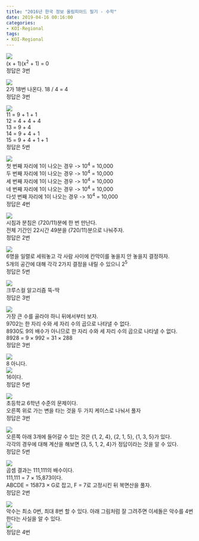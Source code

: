 ```yaml
---
title: "2016년 한국 정보 올림피아드 필기 - 수학"
date: 2019-04-16 00:16:00
categories:
- KOI-Regional
tags:
- KOI-Regional
---
```


<img src = "https://i.imgur.com/d0Hl2F9.png"><Br>
(x + 1)(x<sup>2</sup> + 1) = 0<br>
정답은 3번

<img src = "https://i.imgur.com/mB01Kbc.png"><br>
2가 18번 나온다. 18 / 4 = 4<Br>
정답은 3번

<img src = "https://i.imgur.com/E5rpHJN.png"><br>
11 = 9 + 1 + 1<br>
12 = 4 + 4 + 4<br>
13 = 9 + 4<br>
14 = 9 + 4 + 1<br>
15 = 9 + 4 + 1 + 1<br>
정답은 5번

<img src = "https://i.imgur.com/2o08fw1.png"><Br>
첫 번째 자리에 1이 나오는 경우 -> 10<sup>4</sup> = 10,000<Br>
두 번째 자리에 1이 나오는 경우 -> 10<sup>4</sup> = 10,000<Br>
세 번째 자리에 1이 나오는 경우 -> 10<sup>4</sup> = 10,000<Br>
네 번째 자리에 1이 나오는 경우 -> 10<sup>4</sup> = 10,000<Br>
다섯 번째 자리에 1이 나오는 경우 -> 10<sup>4</sup> = 10,000<Br>
정답은 4번

<img src = "https://i.imgur.com/zNO7HQ1.png"><br>
시침과 분침은 (720/11)분에 한 번 만난다.<br>
전체 기간인 22시간 49분을 (720/11)분으로 나눠주자.<Br>
정답은 2번

<img src = "https://i.imgur.com/7U757J0.png"><Br>
6명을 일렬로 세워놓고 각 사람 사이에 칸막이를 놓을지 안 놓을지 결정하자.<Br>
5개의 공간에 대해 각각 2가지 결정을 내릴 수 있으니 2<sup>5</sup><br>
정답은 5번

<img src = "https://i.imgur.com/jW2mRP0.png"><Br>
크루스컬 알고리즘 뚝-딱<br>
정답은 3번

<img src = "https://i.imgur.com/P5zbQI4.png"><br>
가장 큰 수를 골라야 하니 뒤에서부터 보자.<Br>
9702는 한 자리 수와 세 자리 수의 곱으로 나타낼 수 없다.<br>
8930도 9의 배수가 아니므로 한 자리 수와 세 자리 수의 곱으로 나타낼 수 없다.<br>
8928 = 9 × 992 = 31 × 288<br>
정답은 3번

<img src = "https://i.imgur.com/OQEBIqC.png"><br>
8 아니다.<br>
<img src = "https://i.imgur.com/zEoxGwN.png"><br>
16이다.<br>
정답은 5번

<img src = "https://i.imgur.com/mNdcd6X.png"><Br>
초등학교 6학년 수준의 문제이다.<br>
오른쪽 위로 가는 변을 타는 것을 두 가지 케이스로 나눠서 풀자<Br>
정답은 3번

<img src = "https://i.imgur.com/yjJfnVS.png"><Br>
오른쪽 아래 3개에 들어갈 수 있는 것은 {1, 2, 4}, {2, 1, 5}, {1, 3, 5}가 있다.<br>
각각의 경우에 대해 계산을 해보면 {3, 5, 1, 2, 4}가 정답이라는 것을 알 수 있다.<br>
정답은 5번

<img src = "https://i.imgur.com/o7Zr1rG.png"><Br>
곱셈 결과는 111,111의 배수이다.<br>
111,111 = 7 × 15,873이다.<br>
ABCDE = 15873 × G로 잡고, F = 7로 고정시킨 뒤 복면산을 풀자.<br>
정답은 2번

<img src = "https://i.imgur.com/XQdjn2l.png"><Br>
악수는 최소 0번, 최대 8번 할 수 있다. 아래 그림처럼 잘 그려주면 이세돌은 악수를 4번 한다는 사실을 알 수 있다.<br>
<img src = "https://i.imgur.com/VUAhJ7G.png"><br>
정답은 4번

